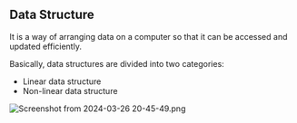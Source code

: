 ## Data Structure

It is a way of arranging data on a computer so that it can be accessed and updated efficiently.

Basically, data structures are divided into two categories:

* Linear data structure
* Non-linear data structure


![Screenshot from 2024-03-26 20-45-49.png](..%2FPictures%2FScreenshot%20from%202024-03-26%2020-45-49.png)
